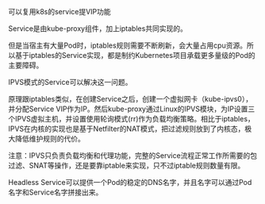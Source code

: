 可以复用k8s的service提VIP功能

Service是由kube-proxy组件，加上iptables共同实现的。

但是当宿主有大量Pod时，iptables规则需要不断刷新，会大量占用cpu资源。所以基于iptables的Service实现，都是制约Kubernetes项目承载更多量级的Pod的主要障碍。

IPVS模式的Service可以解决这一问题。

原理跟iptables类似，在创建Service之后，创建一个虚拟网卡（kube-ipvs0），并分配Service VIP作为IP。然后kube-proxy通过Linux的IPVS模块，为IP设置三个IPVS虚拟主机，并设置使用轮询模式(rr)作为负载均衡策略。相比于iptables，IPVS在内核的实现也是基于Netfilter的NAT模式，把过滤规则放到了内核态，极大降低维护规则的代价。

注意：IPVS只负责负载均衡和代理功能，完整的Service流程正常工作所需要的包过滤、SNAT等操作，还是要靠iptable来实现，只不过iptable规则数量有限。

Headless Service可以提供一个Pod的稳定的DNS名字，并且名字可以通过Pod名字和Service名字拼接出来。
